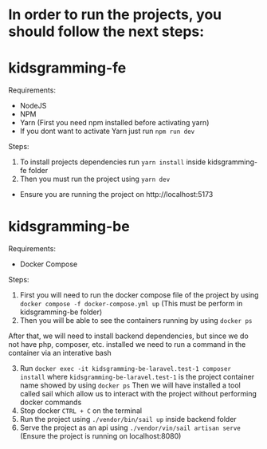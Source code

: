 # In order to run the projects, you should follow the next steps:

# kidsgramming-fe

Requirements:

- NodeJS
- NPM
- Yarn (First you need npm installed before activating yarn)
- If you dont want to activate Yarn just run `npm run dev`

Steps:

1. To install projects dependencies run `yarn install` inside kidsgramming-fe folder
2. Then you must run the project using `yarn dev`

- Ensure you are running the project on http://localhost:5173

# kidsgramming-be

Requirements:

- Docker Compose

Steps:

1. First you will need to run the docker compose file of the project by using `docker compose -f docker-compose.yml up` (This must be perform in kidsgramming-be folder)
2. Then you will be able to see the containers running by using `docker ps`

After that, we will need to install backend dependencies, but since we do not have php, composer, etc. installed we need to run a command in the container via an interative bash

3. Run `docker exec -it kidsgramming-be-laravel.test-1 composer install` where `kidsgramming-be-laravel.test-1` is the project container name showed by using `docker ps`
   Then we will have installed a tool called sail which allow us to interact with the project without performing docker commands
4. Stop docker `CTRL + C` on the terminal
5. Run the project using `./vendor/bin/sail up` inside backend folder
6. Serve the project as an api using `./vendor/vin/sail artisan serve` (Ensure the project is running on localhost:8080)
